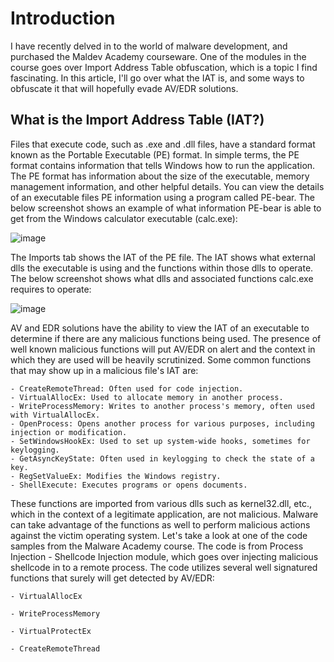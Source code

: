 # Introduction

I have recently delved in to the world of malware development, and purchased the Maldev Academy courseware. One of the modules in the course goes over Import Address Table obfuscation, which is a topic I find fascinating. In this article, I'll go over what the IAT is, and some ways to obfuscate it that will hopefully evade AV/EDR solutions.

## What is the Import Address Table (IAT?)

Files that execute code, such as .exe and .dll files, have a standard format known as the Portable Executable (PE) format. In simple terms, the PE format contains information that tells Windows how to run the application. The PE format has information about the size of the executable, memory management information, and other helpful details. You can view the details of an executable files PE information using a program called PE-bear. The below screenshot shows an example of what information PE-bear is able to get from the Windows calculator executable (calc.exe):

![image](https://github.com/eXcal1bur589/excal1bur589.github.io/assets/79113755/7498a76e-4b22-4637-975a-d6f51c20588c)

The Imports tab shows the IAT of the PE file. The IAT shows what external dlls the executable is using and the functions within those dlls to operate. The below screenshot shows what dlls and associated functions calc.exe requires to operate:

![image](https://github.com/eXcal1bur589/excal1bur589.github.io/assets/79113755/adfc5e3a-492c-4f15-8e1b-acaffd250fd8)

AV and EDR solutions have the ability to view the IAT of an executable to determine if there are any malicious functions being used. The presence of well known malicious functions will put AV/EDR on alert and the context in which they are used will be heavily scrutinized. Some common functions that may show up in a malicious file's IAT are:

    - CreateRemoteThread: Often used for code injection.
    - VirtualAllocEx: Used to allocate memory in another process.
    - WriteProcessMemory: Writes to another process's memory, often used with VirtualAllocEx.
    - OpenProcess: Opens another process for various purposes, including injection or modification.
    - SetWindowsHookEx: Used to set up system-wide hooks, sometimes for keylogging.
    - GetAsyncKeyState: Often used in keylogging to check the state of a key.
    - RegSetValueEx: Modifies the Windows registry.
    - ShellExecute: Executes programs or opens documents.

These functions are imported from various dlls such as kernel32.dll, etc., which in the context of a legitimate application, are not malicious. Malware can take advantage of the functions as well to perform malicious actions against the victim operating system. Let's take a look at one of the code samples from the Malware Academy course. The code is from Process Injection - Shellcode Injection module, which goes over injecting malicious shellcode in to a remote process. The code utilizes several well signatured functions that surely will get detected by AV/EDR:

    - VirtualAllocEx

    - WriteProcessMemory

    - VirtualProtectEx

    - CreateRemoteThread

